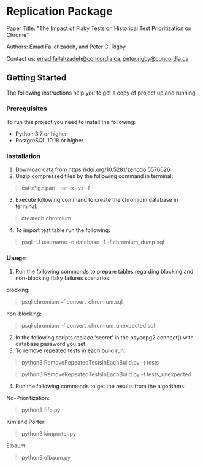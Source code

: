 # Replication Package
Paper Title: "The Impact of Flaky Tests on Historical Test Prioritization on Chrome"

Authors: Emad Fallahzadeh, and Peter C. Rigby

Contact us: emad.fallahzadeh@concordia.ca, peter.rigby@concordia.ca

## Getting Started
The following instructions help you to get a copy of project up and running.

### Prerequisites
To run this project you need to install the following:
* Python 3.7 or higher
* PostgreSQL 10.18 or higher

### Installation
1. Download data from https://doi.org/10.5281/zenodo.5576626
2. Unzip compressed files by the following command in terminal:
> cat x*.gz.part | tar -x -vz -f -
3. Execute following command to create the chromium database in terminal:
> createdb chromium
4. To import test table run the following:
> psql -U username -d database -1 -f chromium_dump.sql


### Usage
1. Run the following commands to prepare tables regarding blocking and non-blocking flaky failures scenarios:

blocking:
> psql chromium -f convert_chromium.sql

non-blocking:
> psql chromium -f convert_chromium_unexpected.sql

2. In the following scripts replace ‘secret’ in the psycopg2.connect() with database password you set.
3. To remove repeated tests in each build run:
> python3 RemoveRepeatedTestsInEachBuild.py -t tests

> python3 RemoveRepeatedTestsInEachBuild.py -t tests_unexpected
4. Run the following commands to get the results from the algorithms:

No-Prioritization:
> python3 fifo.py

Kim and Porter:
> python3 kimporter.py

Elbaum:
> python3 elbaum.py
